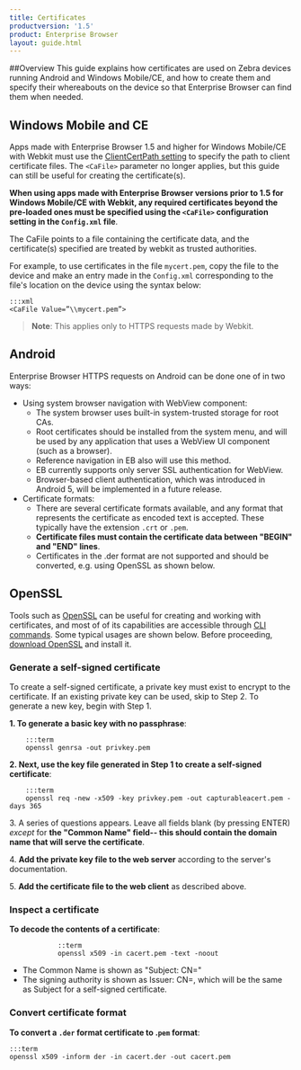 ```yaml
---
title: Certificates
productversion: '1.5'
product: Enterprise Browser
layout: guide.html
---
```

##Overview
This guide explains how certificates are used on Zebra devices running Android and Windows Mobile/CE, and how to create them and specify their whereabouts on the device so that Enterprise Browser can find them when needed.  

## Windows Mobile and CE
Apps made with Enterprise Browser 1.5 and higher for Windows Mobile/CE with Webkit must use the [ClientCertPath setting](../configreference/#clientcertpath) to specify the path to client certificate files. The `<CaFile>` parameter no longer applies, but this guide can still be useful for creating the certificate(s). 

**When using apps made with Enterprise Browser versions prior to 1.5 for Windows Mobile/CE with Webkit, any required certificates beyond the pre-loaded ones must be specified using the `<CaFile>` configuration setting in the `Config.xml` file**. 

The CaFile points to a file containing the certificate data, and the certificate(s) specified are treated by webkit as trusted authorities.

For example, to use certificates in the file `mycert.pem`, copy the file to the device and make an entry made in the `Config.xml` corresponding to the file's location on the device using the syntax below: 

	:::xml
	<CaFile Value=”\\mycert.pem”>

> **Note**: This applies only to HTTPS requests made by Webkit.

## Android
Enterprise Browser HTTPS requests on Android can be done one of in two ways:

* Using system browser navigation with WebView component:
	* The system browser uses built-in system-trusted storage for root CAs. 
	* Root certificates should be installed from the system menu, and will be used by any application that uses a WebView UI component (such as a browser).
	* Reference navigation in EB also will use this method. 
	* EB currently supports only server SSL authentication for WebView.
	* Browser-based client authentication, which was introduced in Android 5, will be implemented in a future release.
* Certificate formats:
	* There are several certificate formats available, and any format that represents the certificate as encoded text is accepted. These typically have the extension `.crt` or `.pem`. 
	* **Certificate files must contain the certificate data between "BEGIN" and "END" lines**.
	* Certificates in the .der format are not supported and should be converted, e.g. using OpenSSL as shown below.

## OpenSSL
Tools such as [OpenSSL](https://www.openssl.org/docs/faq.html) can be useful for creating and working with certificates, and most of of its capabilities are accessible through [CLI commands](https://www.sslshopper.com/article-most-common-openssl-commands.html). Some typical usages are shown below. Before proceeding, [download OpenSSL](https://www.openssl.org/source/) and install it. 

### Generate a self-signed certificate
To create a self-signed certificate, a private key must exist to encrypt to the certificate. If an existing private key can be used, skip to Step 2. To generate a new key, begin with Step 1. 

**&#49;. To generate a basic key with no passphrase**:

        :::term
        openssl genrsa -out privkey.pem

**&#50;. Next, use the key file generated in Step 1 to create a self-signed certificate**:

        :::term
        openssl req -new -x509 -key privkey.pem -out capturableacert.pem -days 365

&#51;. A series of questions appears. Leave all fields blank (by pressing ENTER) _except_ for **the "Common Name" field-- this should contain the domain name that will serve the certificate**. 

&#52;. **Add the private key file to the web server** according to the server's documentation. 

&#53;. **Add the certificate file to the web client** as described above.

### Inspect a certificate
**To decode the contents of a certificate**:

				::term
				openssl x509 -in cacert.pem -text -noout

* The Common Name is shown as "Subject: CN=" 
* The signing authority is shown as Issuer: CN=, which will be the same as Subject for a self-signed certificate.

### Convert certificate format
**To convert a `.der` format certificate to .`pem` format**:

	:::term
	openssl x509 -inform der -in cacert.der -out cacert.pem

